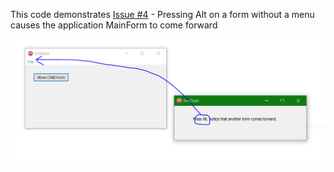 This code demonstrates [Issue #4](https://github.com/JackTrapper/DelphiBugs/issues/4) - Pressing Alt on a form without a menu causes the application MainForm to come forward

![](https://github.com/JackTrapper/DelphiBugs/blob/master/Alt%20on%20form%20without%20menu%20causes%20mainForm%20to%20come%20forward/Screenshot.PNG)
